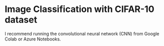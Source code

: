 # Image Classification with CIFAR-10 dataset

I recommend running the convolutional neural network (CNN) from Google Colab or Azure Notebooks.
